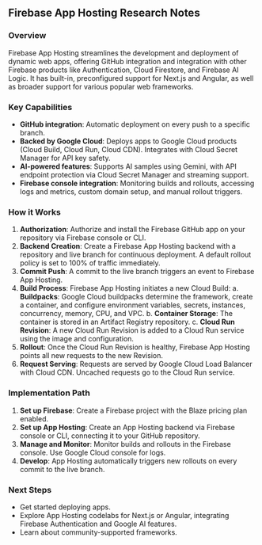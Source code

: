 ## Firebase App Hosting Research Notes

### Overview
Firebase App Hosting streamlines the development and deployment of dynamic web apps, offering GitHub integration and integration with other Firebase products like Authentication, Cloud Firestore, and Firebase AI Logic. It has built-in, preconfigured support for Next.js and Angular, as well as broader support for various popular web frameworks.

### Key Capabilities
- **GitHub integration**: Automatic deployment on every push to a specific branch.
- **Backed by Google Cloud**: Deploys apps to Google Cloud products (Cloud Build, Cloud Run, Cloud CDN). Integrates with Cloud Secret Manager for API key safety.
- **AI-powered features**: Supports AI samples using Gemini, with API endpoint protection via Cloud Secret Manager and streaming support.
- **Firebase console integration**: Monitoring builds and rollouts, accessing logs and metrics, custom domain setup, and manual rollout triggers.

### How it Works
1.  **Authorization**: Authorize and install the Firebase GitHub app on your repository via Firebase console or CLI.
2.  **Backend Creation**: Create a Firebase App Hosting backend with a repository and live branch for continuous deployment. A default rollout policy is set to 100% of traffic immediately.
3.  **Commit Push**: A commit to the live branch triggers an event to Firebase App Hosting.
4.  **Build Process**: Firebase App Hosting initiates a new Cloud Build:
    a.  **Buildpacks**: Google Cloud buildpacks determine the framework, create a container, and configure environment variables, secrets, instances, concurrency, memory, CPU, and VPC.
    b.  **Container Storage**: The container is stored in an Artifact Registry repository.
    c.  **Cloud Run Revision**: A new Cloud Run Revision is added to a Cloud Run service using the image and configuration.
5.  **Rollout**: Once the Cloud Run Revision is healthy, Firebase App Hosting points all new requests to the new Revision.
6.  **Request Serving**: Requests are served by Google Cloud Load Balancer with Cloud CDN. Uncached requests go to the Cloud Run service.

### Implementation Path
1.  **Set up Firebase**: Create a Firebase project with the Blaze pricing plan enabled.
2.  **Set up App Hosting**: Create an App Hosting backend via Firebase console or CLI, connecting it to your GitHub repository.
3.  **Manage and Monitor**: Monitor builds and rollouts in the Firebase console. Use Google Cloud console for logs.
4.  **Develop**: App Hosting automatically triggers new rollouts on every commit to the live branch.

### Next Steps
- Get started deploying apps.
- Explore App Hosting codelabs for Next.js or Angular, integrating Firebase Authentication and Google AI features.
- Learn about community-supported frameworks.


